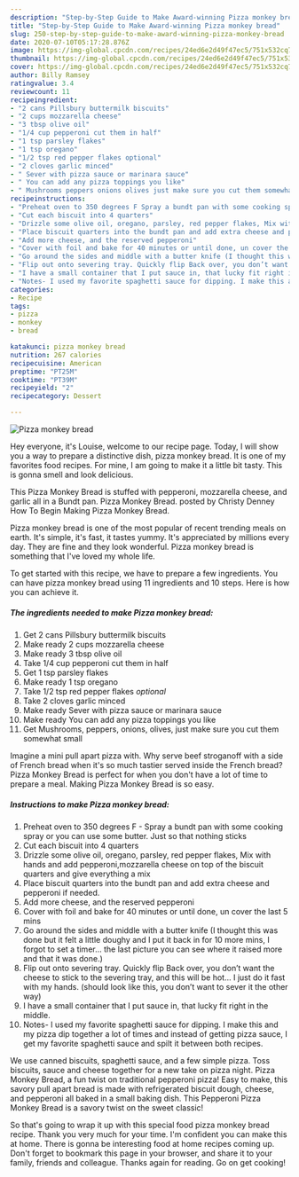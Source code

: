 ```yaml
---
description: "Step-by-Step Guide to Make Award-winning Pizza monkey bread"
title: "Step-by-Step Guide to Make Award-winning Pizza monkey bread"
slug: 250-step-by-step-guide-to-make-award-winning-pizza-monkey-bread
date: 2020-07-10T05:17:28.876Z
image: https://img-global.cpcdn.com/recipes/24ed6e2d49f47ec5/751x532cq70/pizza-monkey-bread-recipe-main-photo.jpg
thumbnail: https://img-global.cpcdn.com/recipes/24ed6e2d49f47ec5/751x532cq70/pizza-monkey-bread-recipe-main-photo.jpg
cover: https://img-global.cpcdn.com/recipes/24ed6e2d49f47ec5/751x532cq70/pizza-monkey-bread-recipe-main-photo.jpg
author: Billy Ramsey
ratingvalue: 3.4
reviewcount: 11
recipeingredient:
- "2 cans Pillsbury buttermilk biscuits"
- "2 cups mozzarella cheese"
- "3 tbsp olive oil"
- "1/4 cup pepperoni cut them in half"
- "1 tsp parsley flakes"
- "1 tsp oregano"
- "1/2 tsp red pepper flakes optional"
- "2 cloves garlic minced"
- " Sever with pizza sauce or marinara sauce"
- " You can add any pizza toppings you like"
- " Mushrooms peppers onions olives just make sure you cut them somewhat small"
recipeinstructions:
- "Preheat oven to 350 degrees F Spray a bundt pan with some cooking spray or you can use some butter. Just so that nothing sticks"
- "Cut each biscuit into 4 quarters"
- "Drizzle some olive oil, oregano, parsley, red pepper flakes, Mix with hands and add pepperoni,mozzarella cheese on top of the biscuit quarters and give everything a mix"
- "Place biscuit quarters into the bundt pan and add extra cheese and pepperoni if needed."
- "Add more cheese, and the reserved pepperoni"
- "Cover with foil and bake for 40 minutes or until done, un cover the last 5 mins"
- "Go around the sides and middle with a butter knife (I thought this was done but it felt a little doughy and I put it back in for 10 more mins, I forgot to set a timer... the last picture you can see where it raised more and that it was done.)"
- "Flip out onto severing tray. Quickly flip Back over, you don’t want the cheese to stick to the severing tray, and this will be hot... I just do it fast with my hands. (should look like this, you don’t want to sever it the other way)"
- "I have a small container that I put sauce in, that lucky fit right in the middle."
- "Notes- I used my favorite spaghetti sauce for dipping. I make this and my pizza dip together a lot of times and instead of getting pizza sauce, I get my favorite spaghetti sauce and spilt it between both recipes."
categories:
- Recipe
tags:
- pizza
- monkey
- bread

katakunci: pizza monkey bread 
nutrition: 267 calories
recipecuisine: American
preptime: "PT25M"
cooktime: "PT39M"
recipeyield: "2"
recipecategory: Dessert

---
```



![Pizza monkey bread](https://img-global.cpcdn.com/recipes/24ed6e2d49f47ec5/751x532cq70/pizza-monkey-bread-recipe-main-photo.jpg)

Hey everyone, it's Louise, welcome to our recipe page. Today, I will show you a way to prepare a distinctive dish, pizza monkey bread. It is one of my favorites food recipes. For mine, I am going to make it a little bit tasty. This is gonna smell and look delicious.

This Pizza Monkey Bread is stuffed with pepperoni, mozzarella cheese, and garlic all in a Bundt pan. Pizza Monkey Bread. posted by Christy Denney How To Begin Making Pizza Monkey Bread.

Pizza monkey bread is one of the most popular of recent trending meals on earth. It's simple, it's fast, it tastes yummy. It's appreciated by millions every day. They are fine and they look wonderful. Pizza monkey bread is something that I've loved my whole life.


To get started with this recipe, we have to prepare a few ingredients. You can have pizza monkey bread using 11 ingredients and 10 steps. Here is how you can achieve it.

<!--inarticleads1-->

##### The ingredients needed to make Pizza monkey bread:

1. Get 2 cans Pillsbury buttermilk biscuits
1. Make ready 2 cups mozzarella cheese
1. Make ready 3 tbsp olive oil
1. Take 1/4 cup pepperoni cut them in half
1. Get 1 tsp parsley flakes
1. Make ready 1 tsp oregano
1. Take 1/2 tsp red pepper flakes *optional*
1. Take 2 cloves garlic minced
1. Make ready  Sever with pizza sauce or marinara sauce
1. Make ready  You can add any pizza toppings you like
1. Get  Mushrooms, peppers, onions, olives, just make sure you cut them somewhat small


Imagine a mini pull apart pizza with. Why serve beef stroganoff with a side of French bread when it&#39;s so much tastier served inside the French bread? Pizza Monkey Bread is perfect for when you don&#39;t have a lot of time to prepare a meal. Making Pizza Monkey Bread is so easy. 

<!--inarticleads2-->

##### Instructions to make Pizza monkey bread:

1. Preheat oven to 350 degrees F - Spray a bundt pan with some cooking spray or you can use some butter. Just so that nothing sticks
1. Cut each biscuit into 4 quarters
1. Drizzle some olive oil, oregano, parsley, red pepper flakes, Mix with hands and add pepperoni,mozzarella cheese on top of the biscuit quarters and give everything a mix
1. Place biscuit quarters into the bundt pan and add extra cheese and pepperoni if needed.
1. Add more cheese, and the reserved pepperoni
1. Cover with foil and bake for 40 minutes or until done, un cover the last 5 mins
1. Go around the sides and middle with a butter knife (I thought this was done but it felt a little doughy and I put it back in for 10 more mins, I forgot to set a timer... the last picture you can see where it raised more and that it was done.)
1. Flip out onto severing tray. Quickly flip Back over, you don’t want the cheese to stick to the severing tray, and this will be hot... I just do it fast with my hands. (should look like this, you don’t want to sever it the other way)
1. I have a small container that I put sauce in, that lucky fit right in the middle.
1. Notes- I used my favorite spaghetti sauce for dipping. I make this and my pizza dip together a lot of times and instead of getting pizza sauce, I get my favorite spaghetti sauce and spilt it between both recipes.


We use canned biscuits, spaghetti sauce, and a few simple pizza. Toss biscuits, sauce and cheese together for a new take on pizza night. Pizza Monkey Bread, a fun twist on traditional pepperoni pizza! Easy to make, this savory pull apart bread is made with refrigerated biscuit dough, cheese, and pepperoni all baked in a small baking dish. This Pepperoni Pizza Monkey Bread is a savory twist on the sweet classic! 

So that's going to wrap it up with this special food pizza monkey bread recipe. Thank you very much for your time. I'm confident you can make this at home. There is gonna be interesting food at home recipes coming up. Don't forget to bookmark this page in your browser, and share it to your family, friends and colleague. Thanks again for reading. Go on get cooking!
